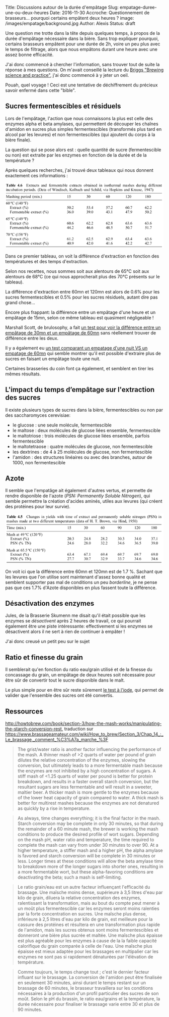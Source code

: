 Title: Discussions autour de la durée d'empâtage
Slug: empatage-duree-une-ou-deux-heures
Date: 2016-11-30
Accroche: Questionnement de brasseurs… pourquoi certains empâtent deux heures ?
image: /images/empatage/background.jpg
Author: Alexis
Status: draft

Une question me trotte dans la tête depuis quelques temps, à propos de la durée d'empâtage nécessaire dans la bière. Sans trop expliquer pourquoi, certains brasseurs empâtent pour une durée de 2h, voire un peu plus avec le temps de filtrage, alors que nous empâtons durant une heure avec une assez bonne efficacité.

J'ai donc commencé à chercher l'information, sans trouver tout de suite la réponse à mes questions. On m'avait conseillé la lecture du [Briggs "Brewing science and practice"](http://fars.itvhe.ac.ir/_fars/Documents/99ae7cc8-c9a8-4356-8d24-f6c208322cb7.pdf), j'ai donc commencé à y jeter un oeil.

Pouah, quel voyage ! Ceci est une tentative de déchiffrement du précieux savoir enfermé dans cette "bible".

## Sucres fermentescibles et résiduels

Lors de l'empâtage, l'action que nous connaissons la plus est celle des enzymes alpha et beta amylases, qui permettent de découper les chaînes d'amidon en sucres plus simples fermentescibles (transformés plus tard en alcool par les levures) et non fermentescibles (qui ajoutent du corps à la bière finale).

La question qui se pose alors est : quelle quantité de sucre (fermentescible ou non) est extraite par les enzymes en fonction de la durée et de la température ?

Après quelques recherches, j'ai trouvé deux tableaux qui nous donnent exactement ces informations :

![Potentiel d'extraction](/images/empatage/extraction-time.png)

Dans ce premier tableau, on voit la différence d'extraction en fonction des températures et des temps d'extraction.

Selon nos recettes, nous sommes soit aux alentours de 65°C soit aux alentours de 68°C (ce qui nous approcherait plus des 70°C présents sur le tableau).

La différence d'extraction entre 60mn et 120mn est alors de 0.6% pour les sucres fermentescibles et 0.5% pour les sucres résiduels, autant dire pas grand chose…

Encore plus frappant: la différence entre un empâtage d'une heure et un empâtage de 15mn, selon ce même tableau est quasiment négligeable !

Marshall Scott, de brulosophy, a fait [un test pour voir la différence entre un empâtage de 30mn et un empâtage de 60mn](http://brulosophy.com/2014/09/01/does-mash-length-matter-exbeeriment-results/) sans réellement trouver de différence entre les deux.

Il y a également eu [un test comparant un empatage d'une nuit VS un empatage de 60mn](http://brulosophy.com/2018/01/08/mash-length-overnight-vs-60-minutes-exbeeriment-results/) qui semble montrer qu'il est possible d'extraire plus de sucres en faisant un empâtage toute une nuit.

Certaines brasseries du coin font ça également, et semblent en tirer les mêmes résultats.

## L'impact du temps d’empâtage sur l'extraction des sucres

Il existe plusieurs types de sucres dans la bière, fermentescibles ou non par des saccharomyces cerevisiae:

- le glucose : une seule molécule, fermentescible
- le maltose : deux molécules de glucose liées ensemble, fermentescible
- le maltotriose : trois molécules de glucose liées ensemble, parfois fermentescible
- le maltotetraose : quatre molécules de glucose, non fermentescible
- les dextrines : de 4 à 25 molécules de glucose, non fermentescible
- l'amidon : des structures linéaires ou avec des branches, autour de 1000, non fermentescible

## Azote

Il semble que l'empatâge ait également d'autres vertus, et permette de rendre disponible de l'azote (*PSN: Permanently Soluble Nitrogen*), qui semble permettre la création d'acides aminés, utiles aux levures (qui créent des protéines pour leur survie).

![Potentiel d'extraction avec azote](/images/empatage/extraction-time-nitrogen.png)

On voit ici que la différence entre 60mn et 120mn est de 1.7 %. Sachant que les levures que l'on utilise sont maintenant d'assez bonne qualité et semblent supporter pas mal de conditions un peu *borderline*, je ne pense pas que ces 1.7% d'Azote disponibles en plus fassent toute la différence.

## Désactivation des enzymes

Jules, de la Brasserie Skumenn me disait qu'il était possible que les enzymes se *désactivent* après 2 heures de travail, ce qui pourrait également être une piste intéressante: effectivement si les enzymes se désactivent alors il ne sert à rien de continuer à empâter !

J'ai donc creusé un petit peu sur le sujet

## Ratio et finesse du grain

Il semblerait qu'en fonction du ratio eau/grain utilisé et de la finesse du concassage du grain, un empâtage de deux heures soit nécessaire pour être sûr de convertir tout le sucre disponible dans le malt.

Le plus simple pour en être sûr reste sûrement [le test à l'iode](http://www.braukaiser.com/wiki/index.php?title=Iodine_Test), qui permet de valider que l'ensemble des sucres ont été convertis.


## Ressources

http://howtobrew.com/book/section-3/how-the-mash-works/manipulating-the-starch-conversion-rest, traduction sur https://www.brassageamateur.com/wiki/How_to_brew/Section_3/Chap_14_:_Le_brassage,_comment_%C3%A7a_marche_%3F

> The grist/water ratio is another factor influencing the performance of the mash. A thinner mash of >2 quarts of water per pound of grain dilutes the relative concentration of the enzymes, slowing the conversion, but ultimately leads to a more fermentable mash because the enzymes are not inhibited by a high concentration of sugars. A stiff mash of <1.25 quarts of water per pound is better for protein breakdown, and results in a faster overall starch conversion, but the resultant sugars are less fermentable and will result in a sweeter, maltier beer. A thicker mash is more gentle to the enzymes because of the lower heat capacity of grain compared to water. A thick mash is better for multirest mashes because the enzymes are not denatured as quickly by a rise in temperature.

> As always, time changes everything; it is the final factor in the mash. Starch conversion may be complete in only 30 minutes, so that during the remainder of a 60 minute mash, the brewer is working the mash conditions to produce the desired profile of wort sugars. Depending on the mash pH, water ratio and temperature, the time required to complete the mash can vary from under 30 minutes to over 90. At a higher temperature, a stiffer mash and a higher pH, the alpha amylase is favored and starch conversion will be complete in 30 minutes or less. Longer times at these conditions will allow the beta amylase time to breakdown more of the longer sugars into shorter ones, resulting in a more fermentable wort, but these alpha-favoring conditions are deactivating the beta; such a mash is self-limiting.

> Le ratio grain/eau est un autre facteur influençant l'efficacité du brassage. Une maîsche moins dense, supérieure à 3,5 litres d'eau par kilo de grain, diluera la relative concentration des enzymes, ralentissant la transformation, mais au bout du compte peut mener à un moût plus fermentescible car les enzymes seront moins ralenties par la forte concentration en sucres. Une maîsche plus dense, inférieure à 2,5 litres d'eau par kilo de grain, est meilleure pour la cassure des protéines et résultera en une transformation plus rapide de l'amidon, mais les sucres obtenus sont moins fermentescibles et donneront une bière plus sucrée et maltée. Une maîsche plus épaisse est plus agréable pour les enzymes à cause de la la faible capacité calorifique du grain comparée à celle de l'eau. Une maîsche plus épaisse est mieux adaptée pour les brassages en multipalier car les enzymes ne sont pas si rapidement dénaturées par l'élévation de température.

> Comme toujours, le temps change tout ; c'est le dernier facteur influant sur le brassage. La conversion de l'amidon peut être finalisée en seulement 30 minutes, ainsi durant le temps restant sur un brassage de 60 minutes, le brasseur travaillera sur les conditions nécessaires à la production d'un profil particulier des sucres de son moût. Selon le pH du brassin, le ratio eau/grains et la température, la durée nécessaire pour finaliser le brassage varie entre 30 et plus de 90 minutes. 